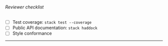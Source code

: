 ###### Reviewer checklist

- [ ] Test coverage: `stack test --coverage`
- [ ] Public API documentation: `stack haddock`
- [ ] Style conformance

---


